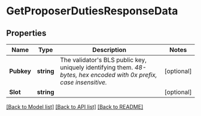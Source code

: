 # GetProposerDutiesResponseData

## Properties

Name | Type | Description | Notes
------------ | ------------- | ------------- | -------------
**Pubkey** | **string** | The validator&#39;s BLS public key, uniquely identifying them. _48-bytes, hex encoded with 0x prefix, case insensitive._ | [optional] 
**Slot** | **string** |  | [optional] 

[[Back to Model list]](../README.md#documentation-for-models) [[Back to API list]](../README.md#documentation-for-api-endpoints) [[Back to README]](../README.md)


